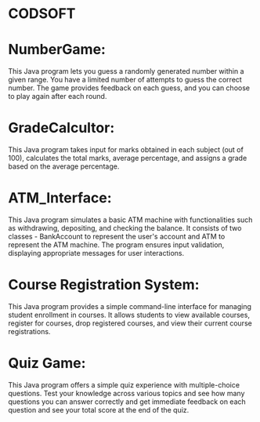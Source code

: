 # CODSOFT

# NumberGame:
This Java program lets you guess a randomly generated number within a given range. You have a limited number of attempts to guess the correct number. The game provides feedback on each guess, and you can choose to play again after each round.

# GradeCalcultor:
This Java program takes input for marks obtained in each subject (out of 100), calculates the total marks, average percentage, and assigns a grade based on the average percentage.

# ATM_Interface:
This Java program simulates a basic ATM machine with functionalities such as withdrawing, depositing, and checking the balance. It consists of two classes - BankAccount to represent the user's account and ATM to represent the ATM machine. The program ensures input validation, displaying appropriate messages for user interactions.

# Course Registration System:
This Java program provides a simple command-line interface for managing student enrollment in courses. It allows students to view available courses, register for courses, drop registered courses, and view their current course registrations.

# Quiz Game:
This Java program offers a simple quiz experience with multiple-choice questions. Test your knowledge across various topics and see how many questions you can answer correctly and get immediate feedback on each question and see your total score at the end of the quiz.
